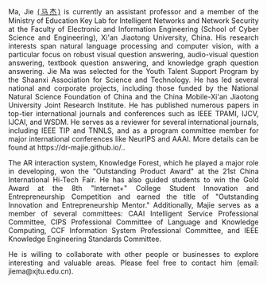 <p align='justify'>Ma, Jie <a href='https://gr.xjtu.edu.cn/zh/web/jiema'>(马杰)</a> is currently an assistant professor and a member of the Ministry of Education Key Lab for Intelligent Networks and Network Security at the Faculty of Electronic and Information Engineering (School of Cyber Science and Engineering), Xi'an Jiaotong University, China. His research interests span natural language processing and computer vision, with a particular focus on robust visual question answering, audio-visual question answering, textbook question answering, and knowledge graph question answering. Jie Ma was selected for the Youth Talent Support Program by the Shaanxi Association for Science and Technology. He has led several national and corporate projects, including those funded by the National Natural Science Foundation of China and the China Mobile-Xi'an Jiaotong University Joint Research Institute. He has published numerous papers in top-tier international journals and conferences such as IEEE TPAMI, IJCV, IJCAI, and WSDM. He serves as a reviewer for several international journals, including IEEE TIP and TNNLS, and as a program committee member for major international conferences like NeurIPS and AAAI. More details can be found at https://dr-majie.github.io/..</p>

<p align='justify'>The AR interaction system, Knowledge Forest, which he played a major role in developing, won the "Outstanding Product Award" at the 21st China International Hi-Tech Fair. He has also guided students to win the Gold Award at the 8th "Internet+" College Student Innovation and Entrepreneurship Competition and earned the title of "Outstanding Innovation and Entrepreneurship Mentor." Additionally, Majie serves as a member of several committees: CAAI Intelligent Service Professional Committee, CIPS Professional Committee of Language and Knowledge Computing, CCF Information System Professional Committee, and IEEE Knowledge Engineering Standards Committee.</p>

<p align='justify'>He is willing to collaborate with other people or businesses to explore interesting and valuable areas. Please feel free to contact him (email: jiema@xjtu.edu.cn). </p>